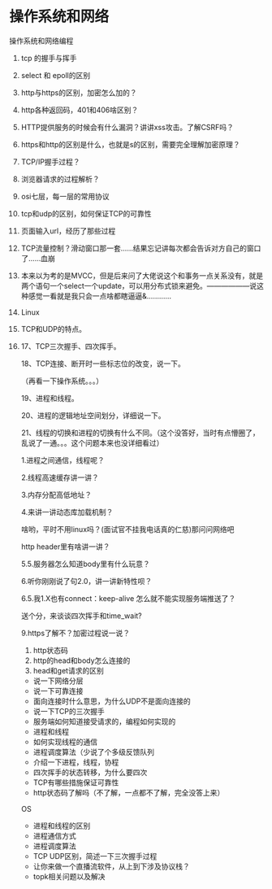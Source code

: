 # 操作系统和网络

操作系统和网络编程

1. tcp 的握手与挥手

2. select 和 epoll的区别

3. http与https的区别，加密怎么加的？

4. http各种返回码，401和406啥区别？

5. HTTP提供服务的时候会有什么漏洞？讲讲xss攻击。了解CSRF吗？

6. https和http的区别是什么，也就是s的区别，需要完全理解加密原理？

7. TCP/IP握手过程？

8. 浏览器请求的过程解析？

9. osi七层，每一层的常用协议

10. tcp和udp的区别，如何保证TCP的可靠性

11. 页面输入url，经历了那些过程

12. TCP流量控制？滑动窗口那一套……结果忘记讲每次都会告诉对方自己的窗口了……血崩

13. 本来以为考的是MVCC，但是后来问了大佬说这个和事务一点关系没有，就是两个语句一个select一个update，可以用分布式锁来避免。——————说这种感觉一看就是我只会一点啥都瞎逼逼&…………

14. Linux

15. TCP和UDP的特点。

16. 
    17、TCP三次握手、四次挥手。

    18、TCP连接、断开时一些标志位的改变，说一下。

    （再看一下操作系统。。。）

    19、进程和线程。

    20、进程的逻辑地址空间划分，详细说一下。

    21、线程的切换和进程的切换有什么不同。（这个没答好，当时有点懵圈了，乱说了一通。。。这个问题本来也没详细看过）

    
    
    1.进程之间通信，线程呢？
    
    2.线程高速缓存讲一讲？
    
    3.内存分配高低地址？
    
    4.来讲一讲动态库加载机制？
    
    啥哟，平时不用linux吗？(面试官不挂我电话真的仁慈)那问问网络吧
    
    http header里有啥讲一讲？
    
    5.5.服务器怎么知道body里有什么玩意？
    
    6.听你刚刚说了句2.0，讲一讲新特性呗？
    
    6.5.我1.X也有connect：keep-alive 怎么就不能实现服务端推送了？
    
    送个分，来谈谈四次挥手和time_wait?
    
    9.https了解不？加密过程说一说？
    
    1. http状态码
    2. http的head和body怎么连接的
    3. head和get请求的区别
    
    - 说一下网络分层
    - 说一下可靠连接
    - 面向连接时什么意思，为什么UDP不是面向连接的
    - 说一下TCP的三次握手
    - 服务端如何知道接受请求的，编程如何实现的
    - 进程和线程
    - 如何实现线程的通信
    - 进程调度算法（少说了个多级反馈队列
    - 介绍一下进程，线程，协程
    - 
      四次挥手的状态转移，为什么要四次
    - TCP有哪些措施保证可靠性
    - http状态码了解吗（不了解，一点都不了解，完全没答上来）
    
    OS
    
    - 进程和线程的区别
    - 进程通信方式
    - 进程调度算法
    - TCP UDP区别，简述一下三次握手过程
    - 让你来做一个直播流软件，从上到下涉及协议栈？
    - topk相关问题以及解决
    
    